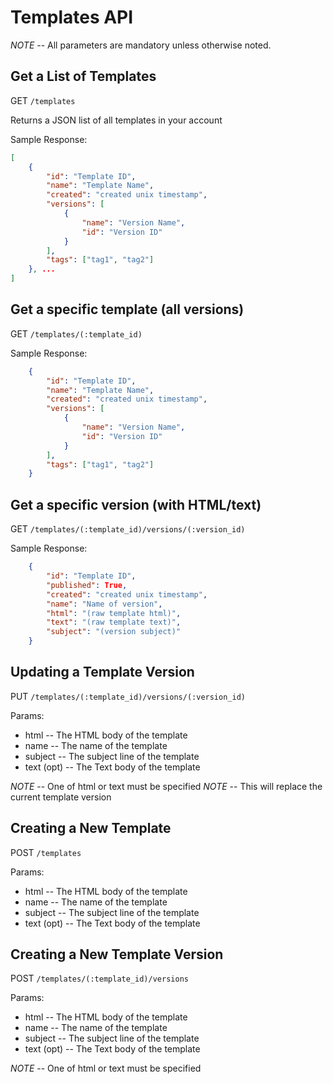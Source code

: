 # Templates API


*NOTE* -- All parameters are mandatory unless otherwise noted.

## Get a List of Templates

GET `/templates`

Returns a JSON list of all templates in your account

Sample Response:
```json
[
    {
    	"id": "Template ID",
        "name": "Template Name",
        "created": "created unix timestamp",
        "versions": [
        	{
            	"name": "Version Name",
                "id": "Version ID"
            }
        ],
        "tags": ["tag1", "tag2"]
	}, ...
]
```

## Get a specific template (all versions)

GET `/templates/(:template_id)`

Sample Response:
```json
    {
    	"id": "Template ID",
        "name": "Template Name",
        "created": "created unix timestamp",
        "versions": [
        	{
            	"name": "Version Name",
                "id": "Version ID"
            }
        ],
        "tags": ["tag1", "tag2"]
	}
```

## Get a specific version (with HTML/text)

GET `/templates/(:template_id)/versions/(:version_id)`

Sample Response:
```json
    {
    	"id": "Template ID",
        "published": True,
        "created": "created unix timestamp",
        "name": "Name of version",
        "html": "(raw template html)",
        "text": "(raw template text)",
        "subject": "(version subject)"
	}
```

## Updating a Template Version

PUT `/templates/(:template_id)/versions/(:version_id)`

Params:
- html       -- The HTML body of the template
- name       -- The name of the template
- subject    -- The subject line of the template
- text (opt) -- The Text body of the template

*NOTE* -- One of html or text must be specified
*NOTE* -- This will replace the current template version

## Creating a New Template


POST `/templates`

Params:
- html       -- The HTML body of the template
- name       -- The name of the template
- subject    -- The subject line of the template
- text (opt) -- The Text body of the template

## Creating a New Template Version

POST `/templates/(:template_id)/versions`

Params:
- html       -- The HTML body of the template
- name       -- The name of the template
- subject    -- The subject line of the template
- text (opt) -- The Text body of the template

*NOTE* -- One of html or text must be specified
